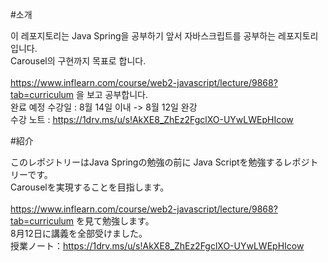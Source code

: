 #소개

이 레포지토리는 Java Spring을 공부하기 앞서 자바스크립트를 공부하는 레포지토리입니다.<br>
Carousel의 구현까지 목표로 합니다.<br><br>
https://www.inflearn.com/course/web2-javascript/lecture/9868?tab=curriculum 을 보고 공부합니다.<br>
완료 예정 수강일 : 8월 14일 이내 -> 8월 12일 완강<br>
수강 노트 : https://1drv.ms/u/s!AkXE8_ZhEz2FgclXO-UYwLWEpHIcow

#紹介

このレポジトリーはJava Springの勉強の前に Java Scriptを勉強するレポジトリーです。<br>
Carouselを実現することを目指します。<br><br>
https://www.inflearn.com/course/web2-javascript/lecture/9868?tab=curriculum を見て勉強します。<br>
8月12日に講義を全部受けました。<br>
授業ノート：https://1drv.ms/u/s!AkXE8_ZhEz2FgclXO-UYwLWEpHIcow
